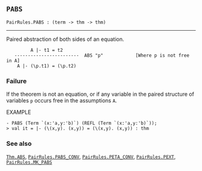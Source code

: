 ## `PABS`

``` hol4
PairRules.PABS : (term -> thm -> thm)
```

------------------------------------------------------------------------

Paired abstraction of both sides of an equation.

``` hol4
         A |- t1 = t2
   ------------------------  ABS "p"            [Where p is not free in A]
    A |- (\p.t1) = (\p.t2)
```

### Failure

If the theorem is not an equation, or if any variable in the paired
structure of variables `p` occurs free in the assumptions `A`.

EXAMPLE

``` hol4
- PABS (Term `(x:'a,y:'b)`) (REFL (Term `(x:'a,y:'b)`));
> val it = |- (\(x,y). (x,y)) = (\(x,y). (x,y)) : thm
```

### See also

[`Thm.ABS`](#Thm.ABS), [`PairRules.PABS_CONV`](#PairRules.PABS_CONV),
[`PairRules.PETA_CONV`](#PairRules.PETA_CONV),
[`PairRules.PEXT`](#PairRules.PEXT),
[`PairRules.MK_PABS`](#PairRules.MK_PABS)
